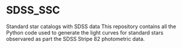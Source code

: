 # SDSS_SSC
Standard star catalogs with SDSS data
This repository contains all the Python code used to generate the light curves for standard stars observared as part the SDSS Stripe 82 photometric data. 
